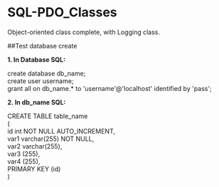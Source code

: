 # SQL-PDO_Classes
Object-oriented class complete, with Logging class. 

  
##Test database create  
  
**1. In Database SQL:**
   
create database db_name;  
create user username;  
grant all on db_name.* to 'username'@'localhost' identified by 'pass';  

**2. In db_name SQL:**    

CREATE TABLE table_name  
(  
id int NOT NULL AUTO_INCREMENT,      
var1 varchar(255) NOT NULL,     
var2 varchar(255),  
var3 (255),  
var4 (255),  
PRIMARY KEY (id)  
)





